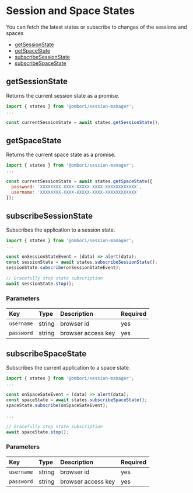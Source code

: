 # Session and Space States

You can fetch the latest states or subscribe to changes of the sessions and spaces

- [getSessionState](/session-manager/states?id=getsessionstate)
- [getSpaceState](/session-manager/states?id=getspacestate)
- [subscribeSessionState](/session-manager/states?id=subscribesessionstate)
- [subscribeSpaceState](/session-manager/states?id=subscribespacestate)

## getSessionState

Returns the current session state as a promise.

```js
import { states } from '@ombori/session-manager';
...

const currentSessionState = await states.getSessionState();
```

## getSpaceState
Returns the current space state as a promise.

```js
import { states } from '@ombori/session-manager';
...

const currentSessionState = await states.getSpaceState({
  password: 'XXXXXXXX-XXXX-XXXXX-XXXX-XXXXXXXXXXXX',
  username: 'XXXXXXXX-XXXX-XXXXX-XXXX-XXXXXXXXXXXX'
});
```

## subscribeSessionState

Subscribes the application to a session state.

```js
import { states } from '@ombori/session-manager';
...

const onSessionStateEvent = (data) => alert(data);
const sessionState = await states.subscribeSessionState();
sessionState.subscribe(onSessionStateEvent);

// Gracefully stop state subscription
await sessionState.stop();
```


### Parameters

| Key        | Type   | Description        | Required |
| :--------- | :----- | :----------------- | :------- |
| `username` | string | browser id         | yes      |
| `password` | string | browser access key | yes      |


## subscribeSpaceState
Subscribes the current application to a space state.

```js
import { states } from '@ombori/session-manager';
...

const onSpaceSateEvent = (data) => alert(data);
const spaceState = await states.subscribeSpaceState();
spaceState.subscribe(onSpaceSateEvent);

...

// Gracefully stop state subscription
await spaceState.stop();
```
### Parameters

| Key        | Type   | Description        | Required |
| :--------- | :----- | :----------------- | :------- |
| `username` | string | browser id         | yes      |
| `password` | string | browser access key | yes      |

